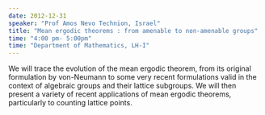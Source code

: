 ```yaml
---
date: 2012-12-31
speaker: "Prof Amos Nevo Technion, Israel"
title: "Mean ergodic theorems : from amenable to non-amenable groups"
time: "4:00 pm- 5:00pm" 
time: "Department of Mathematics, LH-I"
---
```

We will trace the evolution of the mean ergodic theorem, from its
original formulation by von-Neumann to some very recent formulations valid in
the context of algebraic groups and their lattice subgroups. We will then
present a variety of recent applications of mean ergodic theorems,
particularly to counting lattice points.
